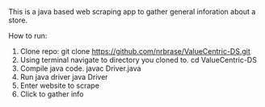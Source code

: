 This is a java based web scraping app to gather general inforation about a store. 


How to run:
1) Clone repo:
git clone https://github.com/nrbrase/ValueCentric-DS.git
2) Using terminal navigate to directory you cloned to.
cd ValueCentric-DS
3) Compile java code.
javac Driver.java
4) Run java driver
java Driver
5) Enter website to scrape
6) Click to gather info
